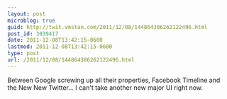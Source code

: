 ```yaml
---
layout: post
microblog: true
guid: http://twit.vmstan.com/2011/12/08/144864386262122496.html
post_id: 3039417
date: 2011-12-08T13:42:15-0600
lastmod: 2011-12-08T13:42:15-0600
type: post
url: /2011/12/08/144864386262122496.html
---
```

Between Google screwing up all their properties, Facebook Timeline and the New New Twitter… I can't take another new major UI right now.
